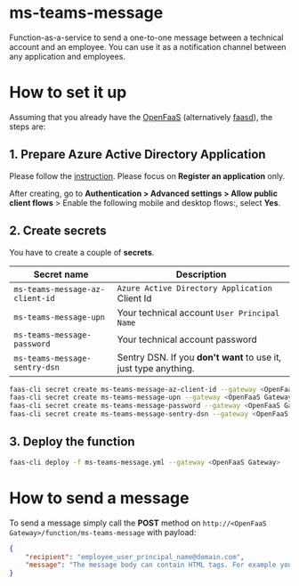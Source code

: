 # ms-teams-message

Function-as-a-service to send a one-to-one message between a technical account and an employee. 
You can use it as a notification channel between any application and employees.

# How to set it up 

Assuming that you already have the [OpenFaaS](https://github.com/openfaas/faas) (alternatively [faasd](https://github.com/openfaas/faasd)), the steps are:

## 1. Prepare Azure Active Directory Application

Please follow the [instruction](https://docs.microsoft.com/en-us/azure/active-directory/develop/quickstart-register-app#register-an-application). Please focus on **Register an application** only.

After creating, go to **Authentication > Advanced settings > Allow public client flows** > Enable the following mobile and desktop flows:, select **Yes**.

## 2. Create secrets

You have to create a couple of **secrets**. 

Secret name | Description  
--- | --- 
`ms-teams-message-az-client-id` | `Azure Active Directory Application` Client Id  
`ms-teams-message-upn` | Your technical account `User Principal Name`
`ms-teams-message-password` |  Your technical account password
`ms-teams-message-sentry-dsn` | Sentry DSN. If you **don't want** to use it, just type anything.


```bash
faas-cli secret create ms-teams-message-az-client-id --gateway <OpenFaaS Gateway>
faas-cli secret create ms-teams-message-upn --gateway <OpenFaaS Gateway>
faas-cli secret create ms-teams-message-password --gateway <OpenFaaS Gateway>
faas-cli secret create ms-teams-message-sentry-dsn --gateway <OpenFaaS Gateway>
```

## 3. Deploy the function

```bash
faas-cli deploy -f ms-teams-message.yml --gateway <OpenFaaS Gateway>
```

# How to send a message

To send a message simply call the **POST** method on `http://<OpenFaaS Gateway>/function/ms-teams-message` with payload:

```json
{
    "recipient": "employee_user_principal_name@domain.com",
    "message": "The message body can contain HTML tags. For example you can `<b>bold some part of the message body</b>."
}
```
